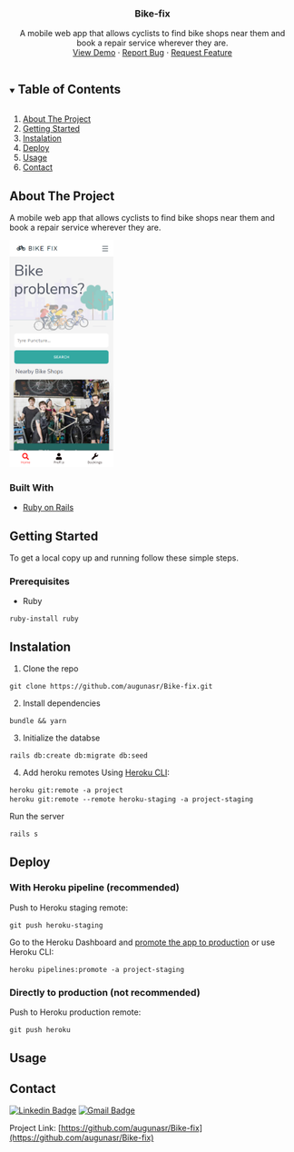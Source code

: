 <h3 align="center">Bike-fix</h3>

<p align="center"> A mobile web app that allows cyclists to find bike shops near them and book a repair service wherever they are.
  <br />
  <a href="https://github.com/augunasr/Bike-fix">View Demo</a>
  ·
  <a href="https://github.com/augunasr/Bike-fix/issues">Report Bug</a>
  ·
  <a href="https://github.com/augunasr/Bike-fix/issues">Request Feature</a>
</p>

<!-- TABLE OF CONTENTS -->
<details open="open">
  <summary><h2 style="display: inline-block">Table of Contents</h2></summary>
  <ol>
    <li><a href="#about-the-project">About The Project</a></li>
    <li><a href="#getting-started">Getting Started</a></li>
    <li><a href="#instalation">Instalation</a></li>
    <li><a href="#deploy">Deploy</a></li>
    <li><a href="#usage">Usage</a></li>
    <li><a href="#contact">Contact</a></li>
  </ol>
</details>

<!-- ABOUT THE PROJECT -->
## About The Project

<p>A mobile web app that allows cyclists to find bike shops near them and book a repair service wherever they are.</p>

<img src="app/assets/images/bike.PNG" width="" height="400">

### Built With

* [Ruby on Rails](https://rubyonrails.org/)

<!-- GETTING STARTED -->
## Getting Started

To get a local copy up and running follow these simple steps.

### Prerequisites

* Ruby
```
ruby-install ruby
```

<!-- INSTALATION -->
## Instalation

1. Clone the repo
```
git clone https://github.com/augunasr/Bike-fix.git
```
2. Install dependencies
```
bundle && yarn
```
3. Initialize the databse 
```
rails db:create db:migrate db:seed
```
4. Add heroku remotes
Using [Heroku CLI](https://devcenter.heroku.com/articles/heroku-cli):

```
heroku git:remote -a project
heroku git:remote --remote heroku-staging -a project-staging
```
Run the server
```
rails s
```

<!-- DEPLOY -->
## Deploy

### With Heroku pipeline (recommended)

Push to Heroku staging remote:

```
git push heroku-staging
```

Go to the Heroku Dashboard and [promote the app to production](https://devcenter.heroku.com/articles/pipelines) or use Heroku CLI:

```
heroku pipelines:promote -a project-staging
```

### Directly to production (not recommended)

Push to Heroku production remote:

```
git push heroku
```

<!-- USAGE EXAMPLES -->
## Usage

<!-- CONTACT -->
## Contact

[![Linkedin Badge](https://img.shields.io/badge/-Rokas-blue?style=flat-square&logo=Linkedin&logoColor=white&link=https://www.linkedin.com/in/rokasaugunas/)](https://www.linkedin.com//in/rokasaugunas/)
[![Gmail Badge](https://img.shields.io/badge/-augunasr@gmail.com-c14438?style=flat-square&logo=Gmail&logoColor=white&link=mailto:augunasr@gmail.com)](mailto:augunasr@gmail.com)

Project Link: [https://github.com/augunasr/Bike-fix](https://github.com/augunasr/Bike-fix)

<!-- MARKDOWN LINKS & IMAGES -->
<!-- https://www.markdownguide.org/basic-syntax/#reference-style-links -->
[linkedin-shield]: https://img.shields.io/badge/-LinkedIn-black.svg?style=for-the-badge&logo=linkedin&colorB=555
[linkedin-url]: https://linkedin.com/in/github_username

